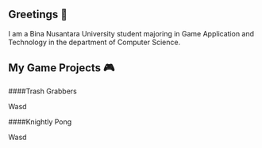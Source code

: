 ## Greetings 👋
I am a Bina Nusantara University student majoring in Game Application and Technology in the department of Computer Science.

## My Game Projects 🎮
####Trash Grabbers
<p>Wasd</p>
<b></b>

####Knightly Pong
<p>Wasd</p>
<b></b>

<!--
**bibyru/bibyru** is a ✨ _special_ ✨ repository because its `README.md` (this file) appears on your GitHub profile.

Here are some ideas to get you started:

- 🔭 I’m currently working on ...
- 🌱 I’m currently learning ...
- 👯 I’m looking to collaborate on ...
- 🤔 I’m looking for help with ...
- 💬 Ask me about ...
- 📫 How to reach me: ...
- 😄 Pronouns: ...
- ⚡ Fun fact: ...
-->
